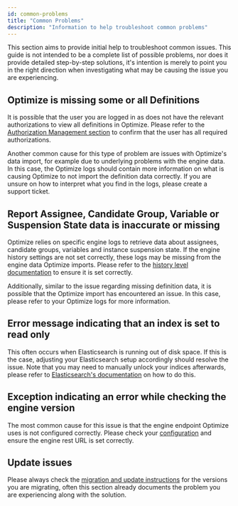 ```yaml
---
id: common-problems
title: "Common Problems"
description: "Information to help troubleshoot common problems"
---
```


This section aims to provide initial help to troubleshoot common issues. This guide is not intended to be a complete list of possible problems, nor does it provide detailed step-by-step solutions, it's intention is merely to point you in the right direction when investigating what may be causing the issue you are experiencing.  

## Optimize is missing some or all Definitions

It is possible that the user you are logged in as does not have the relevant authorizations to view all definitions in Optimize. Please refer to the [Authorization Management section](../authorization/#process-decision-definition-related-authorizations) to confirm that the user has all required authorizations.

Another common cause for this type of problem are issues with Optimize's data import, for example due to underlying problems with the engine data. In this case, the Optimize logs should contain more information on what is causing Optimize to not import the definition data correctly. If you are unsure on how to interpret what you find in the logs, please create a support ticket.

## Report Assignee, Candidate Group, Variable or Suspension State data is inaccurate or missing

Optimize relies on specific engine logs to retrieve data about assignees, candidate groups, variables and instance suspension state. If the engine history settings are not set correctly, these logs may be missing from the engine data Optimize imports. Please refer to the [history level documentation](https://docs.camunda.org/manual/latest/user-guide/process-engine/history/#choose-a-history-level) to ensure it is set correctly. 

Additionally, similar to the issue regarding missing definition data, it is possible that the Optimize import has encountered an issue. In this case, please refer to your Optimize logs for more information.

## Error message indicating that an index is set to read only

This often occurs when Elasticsearch is running out of disk space. If this is the case, adjusting your Elasticsearch setup accordingly should resolve the issue. Note that you may need to manually unlock your indices afterwards, please refer to [Elasticsearch's documentation](https://www.elastic.co/guide/en/elasticsearch/reference/master/index-modules-blocks.html) on how to do this.

## Exception indicating an error while checking the engine version

The most common cause for this issue is that the engine endpoint Optimize uses is not configured correctly. Please check your [configuration](../configuration/#connection-to-camunda-platform) and ensure the engine rest URL is set correctly.

## Update issues

Please always check the [migration and update instructions](../../update/) for the versions you are migrating, often this section already documents the problem you are experiencing along with the solution.

